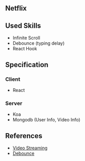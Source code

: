 ## Netflix

## Used Skills
- Infinite Scroll
- Debounce (typing delay)
- React Hook

## Specification

### Client
- React

### Server
- Koa
- Mongodb (User Info, Video Info)


## References
- [Video Streaming](https://dev.to/abdisalan_js/how-to-code-a-video-streaming-server-using-nodejs-2o0)
- [Debounce](https://ithub.tistory.com/319)

